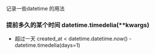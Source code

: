 记录一些datetime 的用法

### 提前多久的某个时间 datetime.timedelia(**kwargs)

- 超过一天 created_at < datetime.datetime.now() - datetime.timedelia(days=1)
